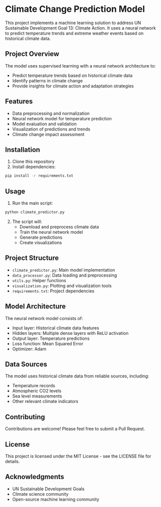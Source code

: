 # Climate Change Prediction Model

This project implements a machine learning solution to address UN Sustainable Development Goal 13: Climate Action. It uses a neural network to predict temperature trends and extreme weather events based on historical climate data.

## Project Overview

The model uses supervised learning with a neural network architecture to:
- Predict temperature trends based on historical climate data
- Identify patterns in climate change
- Provide insights for climate action and adaptation strategies

## Features

- Data preprocessing and normalization
- Neural network model for temperature prediction
- Model evaluation and validation
- Visualization of predictions and trends
- Climate change impact assessment

## Installation

1. Clone this repository
2. Install dependencies:
```bash
pip install -r requirements.txt
```

## Usage

1. Run the main script:
```bash
python climate_predictor.py
```

2. The script will:
   - Download and preprocess climate data
   - Train the neural network model
   - Generate predictions
   - Create visualizations

## Project Structure

- `climate_predictor.py`: Main model implementation
- `data_processor.py`: Data loading and preprocessing
- `utils.py`: Helper functions
- `visualization.py`: Plotting and visualization tools
- `requirements.txt`: Project dependencies

## Model Architecture

The neural network model consists of:
- Input layer: Historical climate data features
- Hidden layers: Multiple dense layers with ReLU activation
- Output layer: Temperature predictions
- Loss function: Mean Squared Error
- Optimizer: Adam

## Data Sources

The model uses historical climate data from reliable sources, including:
- Temperature records
- Atmospheric CO2 levels
- Sea level measurements
- Other relevant climate indicators

## Contributing

Contributions are welcome! Please feel free to submit a Pull Request.

## License

This project is licensed under the MIT License - see the LICENSE file for details.

## Acknowledgments

- UN Sustainable Development Goals
- Climate science community
- Open-source machine learning community 